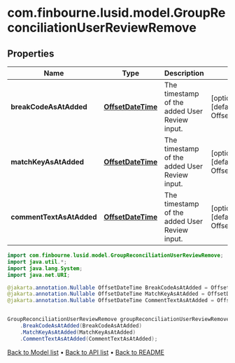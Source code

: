# com.finbourne.lusid.model.GroupReconciliationUserReviewRemove

## Properties

Name | Type | Description | Notes
------------ | ------------- | ------------- | -------------
**breakCodeAsAtAdded** | [**OffsetDateTime**](OffsetDateTime.md) | The timestamp of the added User Review input. | [optional] [default to OffsetDateTime]
**matchKeyAsAtAdded** | [**OffsetDateTime**](OffsetDateTime.md) | The timestamp of the added User Review input. | [optional] [default to OffsetDateTime]
**commentTextAsAtAdded** | [**OffsetDateTime**](OffsetDateTime.md) | The timestamp of the added User Review input. | [optional] [default to OffsetDateTime]

```java
import com.finbourne.lusid.model.GroupReconciliationUserReviewRemove;
import java.util.*;
import java.lang.System;
import java.net.URI;

@jakarta.annotation.Nullable OffsetDateTime BreakCodeAsAtAdded = OffsetDateTime.now();
@jakarta.annotation.Nullable OffsetDateTime MatchKeyAsAtAdded = OffsetDateTime.now();
@jakarta.annotation.Nullable OffsetDateTime CommentTextAsAtAdded = OffsetDateTime.now();


GroupReconciliationUserReviewRemove groupReconciliationUserReviewRemoveInstance = new GroupReconciliationUserReviewRemove()
    .BreakCodeAsAtAdded(BreakCodeAsAtAdded)
    .MatchKeyAsAtAdded(MatchKeyAsAtAdded)
    .CommentTextAsAtAdded(CommentTextAsAtAdded);
```


[Back to Model list](../README.md#documentation-for-models) &#8226; [Back to API list](../README.md#documentation-for-api-endpoints) &#8226; [Back to README](../README.md)
